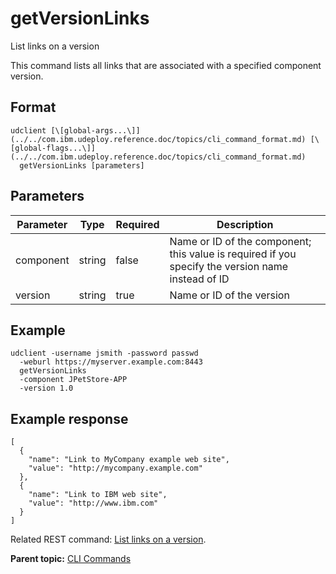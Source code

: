 # getVersionLinks

List links on a version

This command lists all links that are associated with a specified component version.

## Format

```
udclient [\[global-args...\]](../../com.ibm.udeploy.reference.doc/topics/cli_command_format.md) [\[global-flags...\]](../../com.ibm.udeploy.reference.doc/topics/cli_command_format.md)
  getVersionLinks [parameters]
```

## Parameters

|Parameter|Type|Required|Description|
|---------|----|--------|-----------|
|component|string|false|Name or ID of the component; this value is required if you specify the version name instead of ID|
|version|string|true|Name or ID of the version|

## Example

```
udclient -username jsmith -password passwd 
  -weburl https://myserver.example.com:8443
  getVersionLinks 
  -component JPetStore-APP 
  -version 1.0
```

## Example response

```
[
  {
    "name": "Link to MyCompany example web site",
    "value": "http://mycompany.example.com"
  },
  {
    "name": "Link to IBM web site",
    "value": "http://www.ibm.com"
  }
]
```

Related REST command: [List links on a version](rest_cli_version_getlinks_get.md).

**Parent topic:** [CLI Commands](../../com.ibm.udeploy.reference.doc/topics/cli_commands.md)

